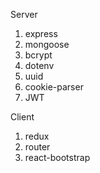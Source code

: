 Server
1. express
2. mongoose
3. bcrypt
4. dotenv
5. uuid
6. cookie-parser
7. JWT

Client
1. redux
2. router
3. react-bootstrap
